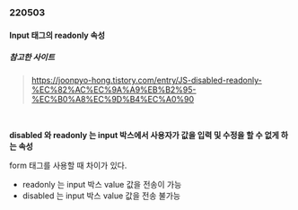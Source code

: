 ### 220503

#### Input 태그의 readonly 속성

##### 참고한 사이트

> https://joonpyo-hong.tistory.com/entry/JS-disabled-readonly-%EC%82%AC%EC%9A%A9%EB%B2%95-%EC%B0%A8%EC%9D%B4%EC%A0%90

<br>

**disabled 와 readonly 는 input 박스에서 사용자가 값을 입력 및 수정을 할 수 없게 하는 속성**<br>

form 태그를 사용할 때 차이가 있다.

- readonly 는 input 박스 value 값을 전송이 가능
- disabled 는 input 박스 value 값을 전송 불가능